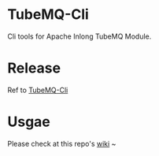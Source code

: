 # TubeMQ-Cli
Cli tools for Apache Inlong TubeMQ Module.
# Release
Ref to [TubeMQ-Cli](https://github.com/liaosunny123/inlong/tree/tubemq-cli-work/inlong-tubemq/tubemq-cli)
# Usgae
Please check at this repo's [wiki](https://github.com/liaosunny123/TubeMQ-Cli/wiki) ~

